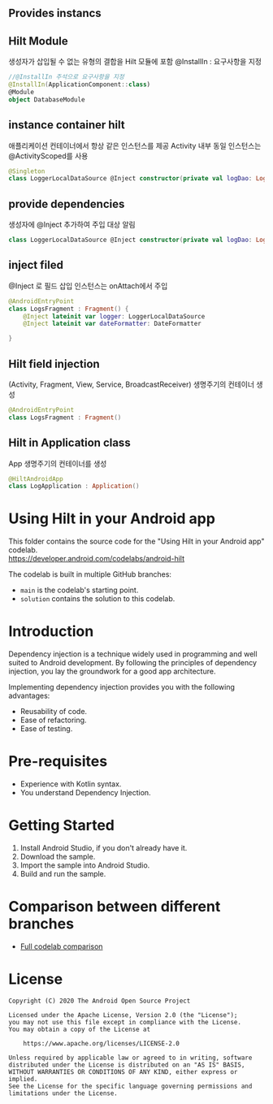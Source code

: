 
## Provides instancs

## Hilt Module
생성자가 삽입될 수 없는 유형의 결합을 Hilt 모듈에 포함
@InstallIn : 요구사항을 지정
```kotlin
//@InstallIn 주석으로 요구사항을 지정
@InstallIn(ApplicationComponent::class)
@Module
object DatabaseModule

```

## instance container hilt
애플리케이션 컨테이너에서 항상 같은 인스턴스를 제공
Activity 내부 동일 인스턴스는 @ActivityScoped를 사용 
```kotlin
@Singleton
class LoggerLocalDataSource @Inject constructor(private val logDao: LogDao)
```

##  provide dependencies
생성자에 @Inject 추가하여 주입 대상 알림
```kotlin
class LoggerLocalDataSource @Inject constructor(private val logDao: LogDao)
```

## inject filed
@Inject 로 필드 삽입
인스턴스는 onAttach에서 주입
```kotlin
@AndroidEntryPoint
class LogsFragment : Fragment() {
    @Inject lateinit var logger: LoggerLocalDataSource
    @Inject lateinit var dateFormatter: DateFormatter

}
```

## Hilt field injection
(Activity, Fragment, View, Service, BroadcastReceiver) 생명주기의 컨테이너 생성
```kotlin
@AndroidEntryPoint
class LogsFragment : Fragment()
```

## Hilt in Application class
App 생명주기의 컨테이너를 생성
```kotlin
@HiltAndroidApp
class LogApplication : Application()
```


# Using Hilt in your Android app

This folder contains the source code for the "Using Hilt in your Android app" codelab.<br />
https://developer.android.com/codelabs/android-hilt

The codelab is built in multiple GitHub branches:
* `main` is the codelab's starting point.
* `solution` contains the solution to this codelab.


# Introduction
Dependency injection is a technique widely used in programming and well suited
to Android development. By following the principles of dependency injection, you
lay the groundwork for a good app architecture.

Implementing dependency injection provides you with the following advantages:
* Reusability of code.
* Ease of refactoring.
* Ease of testing.


# Pre-requisites
* Experience with Kotlin syntax.
* You understand Dependency Injection.

# Getting Started
1. Install Android Studio, if you don't already have it.
2. Download the sample.
3. Import the sample into Android Studio.
4. Build and run the sample.


# Comparison between different branches
* [Full codelab comparison](https://github.com/googlecodelabs/android-hilt/compare/main...solution)


# License

```
Copyright (C) 2020 The Android Open Source Project

Licensed under the Apache License, Version 2.0 (the "License");
you may not use this file except in compliance with the License.
You may obtain a copy of the License at

    https://www.apache.org/licenses/LICENSE-2.0

Unless required by applicable law or agreed to in writing, software
distributed under the License is distributed on an "AS IS" BASIS,
WITHOUT WARRANTIES OR CONDITIONS OF ANY KIND, either express or implied.
See the License for the specific language governing permissions and
limitations under the License.
```